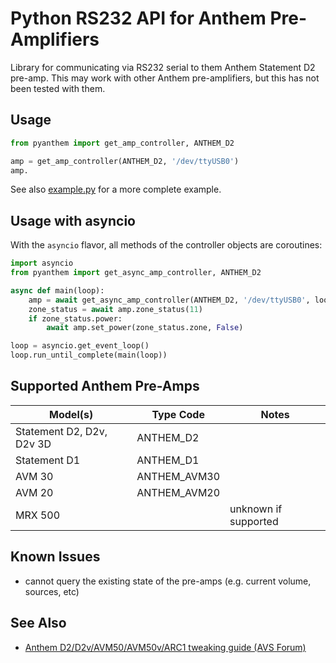 # Python RS232 API for Anthem Pre-Amplifiers

Library for communicating via RS232 serial to them Anthem Statement D2 pre-amp. This may work with other Anthem pre-amplifiers, but this has not been tested with them.

## Usage

```python
from pyanthem import get_amp_controller, ANTHEM_D2

amp = get_amp_controller(ANTHEM_D2, '/dev/ttyUSB0')
amp.
```

See also [example.py](example.py) for a more complete example.

## Usage with asyncio

With the `asyncio` flavor, all methods of the controller objects are coroutines:

```python
import asyncio
from pyanthem import get_async_amp_controller, ANTHEM_D2

async def main(loop):
    amp = await get_async_amp_controller(ANTHEM_D2, '/dev/ttyUSB0', loop)
    zone_status = await amp.zone_status(11)
    if zone_status.power:
        await amp.set_power(zone_status.zone, False)

loop = asyncio.get_event_loop()
loop.run_until_complete(main(loop))
```

## Supported Anthem Pre-Amps

|  Model(s)                  | Type Code    | Notes |
|  ------------------------- | ------------ | ----- |
|  Statement D2, D2v, D2v 3D | ANTHEM_D2    | |
|  Statement D1              | ANTHEM_D1    | |
|  AVM 30                    | ANTHEM_AVM30 | |
|  AVM 20                    | ANTHEM_AVM20 | |
|  MRX 500                   |              | unknown if supported |

## Known Issues

* cannot query the existing state of the pre-amps (e.g. current volume, sources, etc)

## See Also

* [Anthem D2/D2v/AVM50/AVM50v/ARC1 tweaking guide (AVS Forum)](https://www.avsforum.com/forum/90-receivers-amps-processors/678260-anthem-d2-d2v-avm50-avm50v-arc1-tweaking-guide-1510.html)

